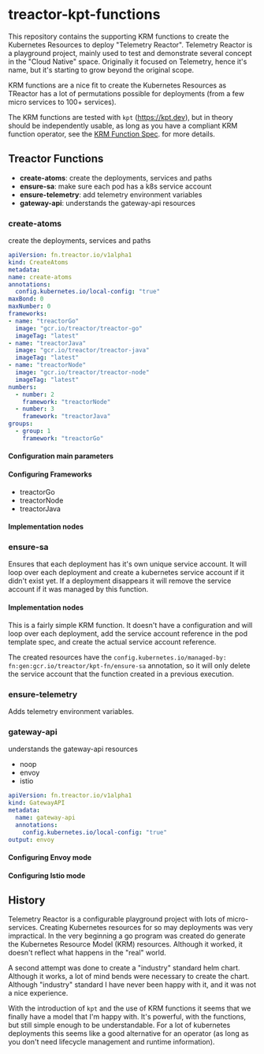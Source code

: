 # treactor-kpt-functions

This repository contains the supporting KRM functions to create the 
Kubernetes Resources to deploy "Telemetry Reactor". Telemetry Reactor
is a playground project, mainly used to test and demonstrate several
concept in the "Cloud Native" space. Originally it focused on Telemetry,
hence it's name, but it's starting to grow beyond the original scope.

KRM functions are a nice fit to create the Kubernetes Resources as TReactor
has a lot of permutations possible for deployments (from a few micro services
to 100+ services).

The KRM functions are tested with `kpt` (https://kpt.dev), but in theory 
should be independently usable, as long as you have a compliant KRM function
operator, see the [KRM Function Spec](https://github.com/kubernetes-sigs/kustomize/blob/master/cmd/config/docs/api-conventions/functions-spec.md). 
for more details.

## Treactor Functions

* **create-atoms**: create the deployments, services and paths
* **ensure-sa**: make sure each pod has a k8s service account
* **ensure-telemetry**: add telemetry environment variables
* **gateway-api**: understands the gateway-api resources

### create-atoms

create the deployments, services and paths

```yaml
apiVersion: fn.treactor.io/v1alpha1
kind: CreateAtoms
metadata:
name: create-atoms
annotations:
  config.kubernetes.io/local-config: "true"
maxBond: 0
maxNumber: 0
frameworks:
- name: "treactorGo"
  image: "gcr.io/treactor/treactor-go"
  imageTag: "latest"
- name: "treactorJava"
  image: "gcr.io/treactor/treactor-java"
  imageTag: "latest"
- name: "treactorNode"
  image: "gcr.io/treactor/treactor-node"
  imageTag: "latest"
numbers:
  - number: 2
    framework: "treactorNode"
  - number: 3
    framework: "treactorJava"
groups:
  - group: 1
    framework: "treactorGo"
```

#### Configuration main parameters

#### Configuring Frameworks

* treactorGo
* treactorNode
* treactorJava


#### Implementation nodes

### ensure-sa

Ensures that each deployment has it's own unique service account. It will loop 
over each deployment and create a kubernetes service account if it didn't exist
yet. If a deployment disappears it will remove the service account if it was 
managed by this function.

#### Implementation nodes

This is a fairly simple KRM function. It doesn't have a configuration and will
loop over each deployment, add the service account reference in the pod template
spec, and create the actual service account reference.

The created resources have the `config.kubernetes.io/managed-by: fn:gen:gcr.io/treactor/kpt-fn/ensure-sa`
annotation, so it will only delete the service account that the function created
in a previous execution.

### ensure-telemetry

Adds telemetry environment variables.

### gateway-api

understands the gateway-api resources

* noop
* envoy
* istio

```yaml
apiVersion: fn.treactor.io/v1alpha1
kind: GatewayAPI
metadata:
  name: gateway-api
  annotations:
    config.kubernetes.io/local-config: "true"
output: envoy
```

#### Configuring Envoy mode


#### Configuring Istio mode


## History

Telemetry Reactor is a configurable playground project with lots of 
micro-services. Creating Kubernetes resources for so may deployments
was very impractical. In the very beginning a go program was created
do generate the Kubernetes Resource Model (KRM) resources. Although it
worked, it doesn't reflect what happens in the "real" world.

A second attempt was done to create a "industry" standard helm chart.
Although it works, a lot of mind bends were necessary to create the 
chart. Although "industry" standard I have never been happy with it, and
it was not a nice experience.

With the introduction of `kpt` and the use of KRM functions it seems
that we finally have a model that I'm happy with. It's powerful, with
the functions, but still simple enough to be understandable. For a lot
of kubernetes deployments this seems like a good alternative for an 
operator (as long as you don't need lifecycle management and runtime
information).

